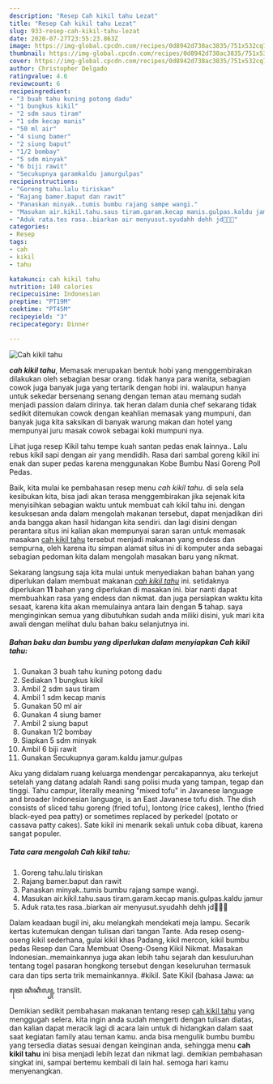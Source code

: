 ```yaml
---
description: "Resep Cah kikil tahu Lezat"
title: "Resep Cah kikil tahu Lezat"
slug: 933-resep-cah-kikil-tahu-lezat
date: 2020-07-27T23:55:23.863Z
image: https://img-global.cpcdn.com/recipes/0d8942d738ac3835/751x532cq70/cah-kikil-tahu-foto-resep-utama.jpg
thumbnail: https://img-global.cpcdn.com/recipes/0d8942d738ac3835/751x532cq70/cah-kikil-tahu-foto-resep-utama.jpg
cover: https://img-global.cpcdn.com/recipes/0d8942d738ac3835/751x532cq70/cah-kikil-tahu-foto-resep-utama.jpg
author: Christopher Delgado
ratingvalue: 4.6
reviewcount: 6
recipeingredient:
- "3 buah tahu kuning potong dadu"
- "1 bungkus kikil"
- "2 sdm saus tiram"
- "1 sdm kecap manis"
- "50 ml air"
- "4 siung bamer"
- "2 siung baput"
- "1/2 bombay"
- "5 sdm minyak"
- "6 biji rawit"
- "Secukupnya garamkaldu jamurgulpas"
recipeinstructions:
- "Goreng tahu.lalu tiriskan"
- "Rajang bamer.baput dan rawit"
- "Panaskan minyak..tumis bumbu rajang sampe wangi."
- "Masukan air.kikil.tahu.saus tiram.garam.kecap manis.gulpas.kaldu jamur"
- "Aduk rata.tes rasa..biarkan air menyusut.syudahh dehh jd🤤🤤🤤"
categories:
- Resep
tags:
- cah
- kikil
- tahu

katakunci: cah kikil tahu 
nutrition: 140 calories
recipecuisine: Indonesian
preptime: "PT19M"
cooktime: "PT45M"
recipeyield: "3"
recipecategory: Dinner

---
```



![Cah kikil tahu](https://img-global.cpcdn.com/recipes/0d8942d738ac3835/751x532cq70/cah-kikil-tahu-foto-resep-utama.jpg)

<b><i>cah kikil tahu</i></b>, Memasak merupakan bentuk hobi yang menggembirakan dilakukan oleh sebagian besar orang. tidak hanya para wanita, sebagian cowok juga banyak juga yang tertarik dengan hobi ini. walaupun hanya untuk sekedar bersenang senang dengan teman atau memang sudah menjadi passion dalam dirinya. tak heran dalam dunia chef sekarang tidak sedikit ditemukan cowok dengan keahlian memasak yang mumpuni, dan banyak juga kita saksikan di banyak warung makan dan hotel yang mempunyai juru masak cowok sebagai koki mumpuni nya.

Lihat juga resep Kikil tahu tempe kuah santan pedas enak lainnya.. Lalu rebus kikil sapi dengan air yang mendidih. Rasa dari sambal goreng kikil ini enak dan super pedas karena menggunakan Kobe Bumbu Nasi Goreng Poll Pedas.

Baik, kita mulai ke pembahasan resep menu <i>cah kikil tahu</i>. di sela sela kesibukan kita, bisa jadi akan terasa menggembirakan jika sejenak kita menyisihkan sebagian waktu untuk membuat cah kikil tahu ini. dengan kesuksesan anda dalam mengolah makanan tersebut, dapat menjadikan diri anda bangga akan hasil hidangan kita sendiri. dan lagi disini dengan perantara situs ini kalian akan mempunyai saran saran untuk memasak masakan <u>cah kikil tahu</u> tersebut menjadi makanan yang endess dan sempurna, oleh karena itu simpan alamat situs ini di komputer anda sebagai sebagian pedoman kita dalam mengolah masakan baru yang nikmat.


Sekarang langsung saja kita mulai untuk menyediakan bahan bahan yang diperlukan dalam membuat makanan <u><i>cah kikil tahu</i></u> ini. setidaknya diperlukan <b>11</b> bahan yang diperlukan di masakan ini. biar nanti dapat membuahkan rasa yang endess dan nikmat. dan juga persiapkan waktu kita sesaat, karena kita akan memulainya antara lain dengan <b>5</b> tahap. saya menginginkan semua yang dibutuhkan sudah anda miliki disini, yuk mari kita awali dengan melihat dulu bahan baku selanjutnya ini.

<!--inarticleads1-->

##### Bahan baku dan bumbu yang diperlukan dalam menyiapkan Cah kikil tahu:

1. Gunakan 3 buah tahu kuning potong dadu
1. Sediakan 1 bungkus kikil
1. Ambil 2 sdm saus tiram
1. Ambil 1 sdm kecap manis
1. Gunakan 50 ml air
1. Gunakan 4 siung bamer
1. Ambil 2 siung baput
1. Gunakan 1/2 bombay
1. Siapkan 5 sdm minyak
1. Ambil 6 biji rawit
1. Gunakan Secukupnya garam.kaldu jamur.gulpas


Aku yang didalam ruang keluarga mendengar percakapannya, aku terkejut setelah yang datang adalah Randi sang polisi muda yang tampan, tegap dan tinggi. Tahu campur, literally meaning &#34;mixed tofu&#34; in Javanese language and broader Indonesian language, is an East Javanese tofu dish. The dish consists of sliced tahu goreng (fried tofu), lontong (rice cakes), lentho (fried black-eyed pea patty) or sometimes replaced by perkedel (potato or cassava patty cakes). Sate kikil ini menarik sekali untuk coba dibuat, karena sangat populer. 

<!--inarticleads2-->

##### Tata cara mengolah Cah kikil tahu:

1. Goreng tahu.lalu tiriskan
1. Rajang bamer.baput dan rawit
1. Panaskan minyak..tumis bumbu rajang sampe wangi.
1. Masukan air.kikil.tahu.saus tiram.garam.kecap manis.gulpas.kaldu jamur
1. Aduk rata.tes rasa..biarkan air menyusut.syudahh dehh jd🤤🤤🤤


Dalam keadaan bugil ini, aku melangkah mendekati meja lampu. Secarik kertas kutemukan dengan tulisan dari tangan Tante. Ada resep oseng-oseng kikil sederhana, gulai kikil khas Padang, kikil mercon, kikil bumbu pedas Resep dan Cara Membuat Oseng-Oseng Kikil Nikmat. Masakan Indonesian..memainkannya juga akan lebih tahu sejarah dan kesuluruhan tentang togel pasaran hongkong tersebut dengan keseluruhan termasuk cara dan tips serta trik memainkannya. #kikil. Sate Kikil (bahasa Jawa: ꦱꦠꦺ ꦏꦶꦏꦶꦭ꧀, translit. 

Demikian sedikit pembahasan makanan tentang resep <u>cah kikil tahu</u> yang menggugah selera. kita ingin anda sudah mengerti dengan tulisan diatas, dan kalian dapat meracik lagi di acara lain untuk di hidangkan dalam saat saat kegiatan family atau teman kamu. anda bisa mengulik bumbu bumbu yang tersedia diatas sesuai dengan keinginan anda, sehingga menu <b>cah kikil tahu</b> ini bisa menjadi lebih lezat dan nikmat lagi. demikian pembahasan singkat ini, sampai bertemu kembali di lain hal. semoga hari kamu menyenangkan.

